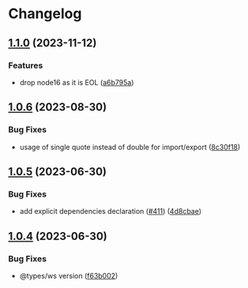 # Changelog

## [1.1.0](https://github.com/loopingz/webda.io/compare/tsc-esm-v1.0.6...tsc-esm-v1.1.0) (2023-11-12)


### Features

* drop node16 as it is EOL ([a6b795a](https://github.com/loopingz/webda.io/commit/a6b795a76e5089a0cf81269c49e00131bc17c1a9))

## [1.0.6](https://github.com/loopingz/webda.io/compare/tsc-esm-v1.0.5...tsc-esm-v1.0.6) (2023-08-30)


### Bug Fixes

* usage of single quote instead of double for import/export ([8c30f18](https://github.com/loopingz/webda.io/commit/8c30f183082084e82bfa34df1cc4f69e7c1d67ca))

## [1.0.5](https://github.com/loopingz/webda.io/compare/tsc-esm-v1.0.4...tsc-esm-v1.0.5) (2023-06-30)


### Bug Fixes

* add explicit dependencies declaration ([#411](https://github.com/loopingz/webda.io/issues/411)) ([4d8cbae](https://github.com/loopingz/webda.io/commit/4d8cbae4d6d31b62df98832591bc97ca77ae6a69))

## [1.0.4](https://github.com/loopingz/webda.io/compare/tsc-esm-v1.0.3...tsc-esm-v1.0.4) (2023-06-30)


### Bug Fixes

* @types/ws version ([f63b002](https://github.com/loopingz/webda.io/commit/f63b0025b72f96f4282fbd30232f02164134ed5e))
